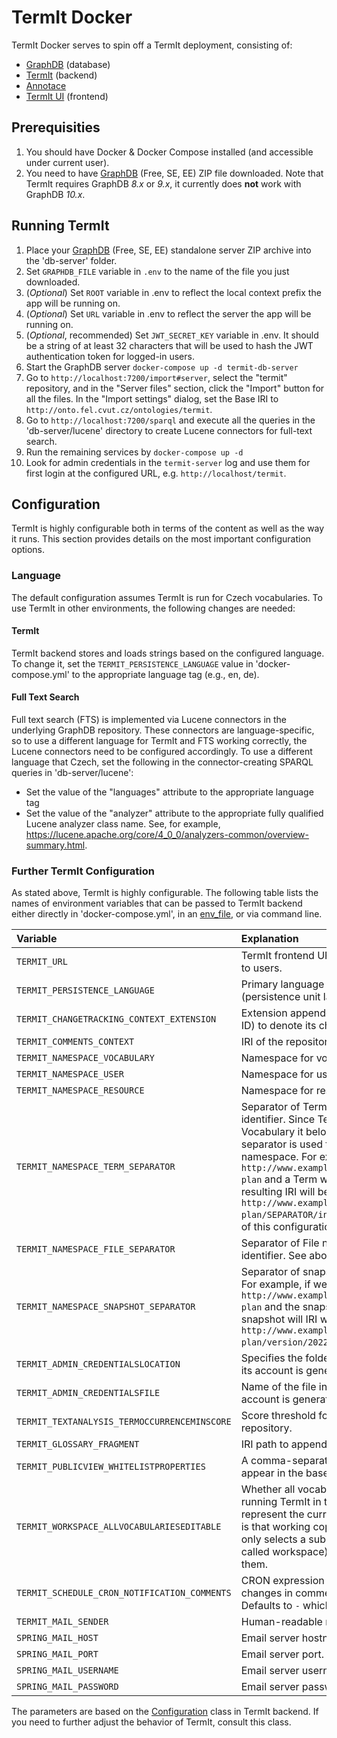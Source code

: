 # TermIt Docker
TermIt Docker serves to spin off a TermIt deployment, consisting of:

- [GraphDB](https://www.ontotext.com/products/graphdb/) (database)
- [TermIt](https://github.com/kbss-cvut/termit) (backend)
- [Annotace](https://github.com/kbss-cvut/annotace)
- [TermIt UI](https://github.com/kbss-cvut/termit-ui) (frontend)

## Prerequisities
1. You should have Docker & Docker Compose installed (and accessible under current user).
2. You need to have [GraphDB](https://www.ontotext.com) (Free, SE, EE) ZIP file downloaded. Note that TermIt requires GraphDB *8.x* or *9.x*, it currently does **not** work with GraphDB *10.x*.


## Running TermIt
1. Place your [GraphDB](https://www.ontotext.com) (Free, SE, EE) standalone server ZIP archive into the 'db-server' folder.
2. Set `GRAPHDB_FILE` variable in `.env` to the name of the file you just downloaded. 
3. (_Optional_) Set `ROOT` variable in .env to reflect the local context prefix the app will be running on.
4. (_Optional_) Set `URL` variable in .env to reflect the server the app will be running on.
5. (_Optional_, recommended) Set `JWT_SECRET_KEY` variable in .env. It should be a string of at least 32 characters that will be used to hash the JWT authentication token for logged-in users.
6. Start the GraphDB server
   `docker-compose up -d termit-db-server`
7. Go to `http://localhost:7200/import#server`, select the "termit" repository, and in the "Server files" section, click the "Import" button for all the files. In the "Import settings" dialog, set the Base IRI to `http://onto.fel.cvut.cz/ontologies/termit`.
8. Go to `http://localhost:7200/sparql` and execute all the queries in the 'db-server/lucene' directory to create Lucene connectors for full-text search.
9. Run the remaining services by
    `docker-compose up -d`
10. Look for admin credentials in the `termit-server` log and use them for first login at the configured URL, e.g. `http://localhost/termit`.

## Configuration

TermIt is highly configurable both in terms of the content as well as the way it runs. This section provides details on the most important configuration options.

### Language

The default configuration assumes TermIt is run for Czech vocabularies. To use TermIt in other environments, the following changes are needed:

#### TermIt

TermIt backend stores and loads strings based on the configured language. To change it, set the `TERMIT_PERSISTENCE_LANGUAGE` value in 'docker-compose.yml' to the appropriate language tag (e.g., en, de).

#### Full Text Search

Full text search (FTS) is implemented via Lucene connectors in the underlying GraphDB repository. These connectors are language-specific, so to use a different language for TermIt and FTS working correctly, the Lucene connectors need to be configured accordingly. To use a different language that Czech, set the following in the connector-creating SPARQL queries in 'db-server/lucene':

- Set the value of the "languages" attribute to the appropriate language tag
- Set the value of the "analyzer" attribute to the appropriate fully qualified Lucene analyzer class name. See, for example, https://lucene.apache.org/core/4_0_0/analyzers-common/overview-summary.html.

### Further TermIt Configuration

As stated above, TermIt is highly configurable. The following table lists the names of environment variables that can be passed to TermIt backend either directly in 'docker-compose.yml', in an [env_file](https://docs.docker.com/compose/compose-file/compose-file-v3/#env_file), or via command line.

| Variable | Explanation |
| :------- | :---------- |
| `TERMIT_URL` | TermIt frontend URL. Used, for example, for links in emails sent to users. |
| `TERMIT_PERSISTENCE_LANGUAGE` | Primary language used to store strings in the repository (persistence unit language). |
| `TERMIT_CHANGETRACKING_CONTEXT_EXTENSION` | Extension appended to asset identifier (presumably a vocabulary ID) to denote its change tracking context identifier. |
| `TERMIT_COMMENTS_CONTEXT` | IRI of the repository context used to store comments. |
| `TERMIT_NAMESPACE_VOCABULARY` | Namespace for vocabulary identifiers. |
| `TERMIT_NAMESPACE_USER` | Namespace for user identifiers. |
| `TERMIT_NAMESPACE_RESOURCE` | Namespace for resource identifiers |
| `TERMIT_NAMESPACE_TERM_SEPARATOR` | Separator of Term namespace from the parent Vocabulary identifier. Since Term identifier is given by the identifier of the Vocabulary it belongs to and its own normalized label, this separator is used to (optionally) configure the Term identifier namespace. For example, if we have a Vocabulary with IRI `http://www.example.org/ontologies/vocabularies/metropolitan-plan` and a Term with normalized label `inhabited-area`, the resulting IRI will be `http://www.example.org/ontologies/vocabularies/metropolitan-plan/SEPARATOR/inhabited-area`, where 'SEPARATOR' is the value of this configuration parameter. |
| `TERMIT_NAMESPACE_FILE_SEPARATOR` | Separator of File namespace from the parent Document identifier. See above for explanation. |
| `TERMIT_NAMESPACE_SNAPSHOT_SEPARATOR` | Separator of snapshot timestamp and original asset identifier. For example, if we have a Vocabulary with IRI `http://www.example.org/ontologies/vocabularies/metropolitan-plan` and the snapshot separator is configured to `version`, a snapshot will IRI will look something like `http://www.example.org/ontologies/vocabularies/metropolitan-plan/version/20220530T202317Z`. |
| `TERMIT_ADMIN_CREDENTIALSLOCATION` | Specifies the folder in which admin credentials are saved when its account is generated. |
| `TERMIT_ADMIN_CREDENTIALSFILE` | Name of the file in which admin credentials are saved when its account is generated. |
| `TERMIT_TEXTANALYSIS_TERMOCCURRENCEMINSCORE` | Score threshold for a term occurrence for it to be saved into the repository. |
| `TERMIT_GLOSSARY_FRAGMENT` | IRI path to append to vocabulary IRI to get glossary identifier. |
| `TERMIT_PUBLICVIEW_WHITELISTPROPERTIES` |  A comma-separated set of unmapped properties allowed to appear in the base SKOS export. |
| `TERMIT_WORKSPACE_ALLVOCABULARIESEDITABLE` | Whether all vocabularies in the repository are editable. Allows running TermIt in two modes - one is that all vocabularies represent the current version and can be edited. The other mode is that working copies of vocabularies are created and the user only selects a subset of these working copies to edit (the so-called workspace), while all other vocabularies are read-only for them. |
| `TERMIT_SCHEDULE_CRON_NOTIFICATION_COMMENTS` |  CRON expression configuring when to send notifications of changes in comments to admins and vocabulary authors. Defaults to `-` which disables this functionality. |
| `TERMIT_MAIL_SENDER` | Human-readable name to use as email sender. |
| `SPRING_MAIL_HOST` | Email server hostname. |
| `SPRING_MAIL_PORT` | Email server port. |
| `SPRING_MAIL_USERNAME` | Email server username. |
| `SPRING_MAIL_PASSWORD` | Email server password. |

The parameters are based on the [Configuration](https://github.com/kbss-cvut/termit/blob/master/src/main/java/cz/cvut/kbss/termit/util/Configuration.java) class in TermIt backend. If you need to further adjust the behavior of TermIt, consult this class.


